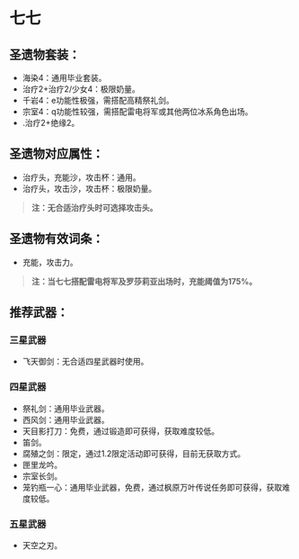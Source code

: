 
# 七七

## 圣遗物套装：
- 海染4：通用毕业套装。
- 治疗2+治疗2/少女4：极限奶量。
- 千岩4：e功能性极强，需搭配高精祭礼剑。
- 宗室4：q功能性较强，需搭配雷电将军或其他两位冰系角色出场。
- .治疗2+绝缘2。

## 圣遗物对应属性：
- 治疗头，充能沙，攻击杯：通用。
- 治疗头，攻击沙，攻击杯：极限奶量。

> **注：无合适治疗头时可选择攻击头。**


## 圣遗物有效词条：
- 充能，攻击力。

> **注：当七七搭配雷电将军及罗莎莉亚出场时，充能阈值为175%。**


## 推荐武器：
### 三星武器
- 飞天御剑：无合适四星武器时使用。

### 四星武器
- 祭礼剑：通用毕业武器。
- 西风剑：通用毕业武器。
- 天目影打刀：免费，通过锻造即可获得，获取难度较低。
- 笛剑。
- 腐殖之剑：限定，通过1.2限定活动即可获得，目前无获取方式。
- 匣里龙吟。
- 宗室长剑。
- 笼钓瓶一心：通用毕业武器，免费，通过枫原万叶传说任务即可获得，获取难度较低。

### 五星武器
- 天空之刃。


